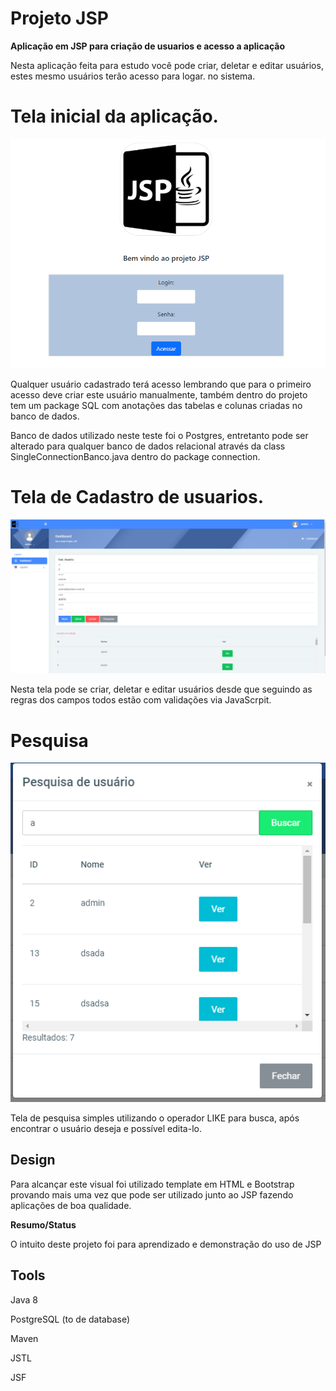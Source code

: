 


# Projeto JSP


**Aplicação em JSP para criação de usuarios e acesso a aplicação**

Nesta aplicação feita para estudo você pode criar, deletar e editar usuários, estes mesmo usuários terão acesso para logar. no sistema.

# Tela inicial da aplicação.
![Use Extension](readme-img/1.png)

Qualquer usuário cadastrado terá acesso lembrando que para o primeiro acesso deve criar este usuário manualmente, também dentro do projeto tem um package SQL com anotações das tabelas e colunas criadas no banco de dados.

Banco de dados utilizado neste teste foi o Postgres, entretanto pode ser alterado para qualquer banco de dados relacional através da class SingleConnectionBanco.java dentro do package connection.

# Tela de Cadastro de usuarios.

![Use Extension](readme-img/2.png)

Nesta tela pode se criar, deletar e editar usuários desde que seguindo as regras dos campos todos estão com validações via JavaScrpit.


# Pesquisa

![Use Extension](readme-img/3.png)

Tela de pesquisa simples utilizando o operador LIKE para busca, após encontrar o usuário deseja e possível edita-lo.


## Design

Para alcançar este visual foi utilizado template em HTML e Bootstrap provando mais uma vez que pode ser utilizado junto ao JSP fazendo aplicações de boa qualidade.

**Resumo/Status**

O intuito deste projeto foi para aprendizado e demonstração do uso de JSP


## Tools
Java 8

PostgreSQL (to de database)

Maven

JSTL

JSF
